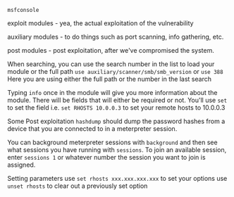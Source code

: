 
`msfconsole`

exploit modules - yea, the actual exploitation of the vulnerability



auxiliary modules - to do things such as port scanning, info gathering, etc.



post modules - post exploitation, after we've compromised the system.




When searching, you can use the search number in the list to load your module or the full path
	`use auxiliary/scanner/smb/smb_version` or `use 388`
		Here you are using either the full path or the number in the last search

Typing `info` once in the module will give you more information about the module.
	There will be fields that will either be required or not.  You'll use `set` to set the field
		i.e. `set RHOSTS 10.0.0.3` to set your remote hosts to 10.0.0.3

Some Post exploitation
	`hashdump` should dump the password hashes from a device that you are connected to in a meterpreter session.

You can background meterpreter sessions with `background` and then see what sessions you have running with `sessions`.  To join an available session, enter `sessions 1` or whatever number the session you want to join is assigned.

Setting parameters
	use `set rhosts xxx.xxx.xxx.xxx` to set your options
	use `unset rhosts` to clear out a previously set option